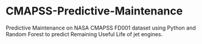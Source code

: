 # CMAPSS-Predictive-Maintenance
Predictive Maintenance on NASA CMAPSS FD001 dataset using Python and Random Forest to predict Remaining Useful Life of jet engines.
